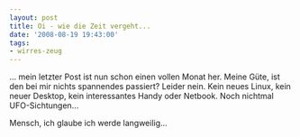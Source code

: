 ```yaml
---
layout: post
title: Oi - wie die Zeit vergeht...
date: '2008-08-19 19:43:00'
tags:
- wirres-zeug
---
```


&#8230; mein letzter Post ist nun schon einen vollen Monat her. Meine Güte, ist den bei mir nichts spannendes passiert? Leider nein. Kein neues Linux, kein neuer Desktop, kein interessantes Handy oder Netbook. Noch nichtmal UFO-Sichtungen...

Mensch, ich glaube ich werde langweilig&#8230;